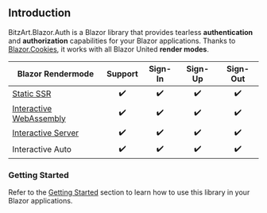 ## Introduction

BitzArt.Blazor.Auth is a Blazor library that provides tearless **authentication** and **authorization** capabilities for your Blazor applications. Thanks to [Blazor.Cookies](https://github.com/BitzArt/Blazor.Cookies), it works with all Blazor United  **render modes**.

| Blazor Rendermode                                                     | Support | Sign-In | Sign-Up | Sign-Out |
|-----------------------------------------------------------------------|:-------:|:-------:|:-------:|:--------:|
| [Static SSR](04.use-cases/01.static-ssr.md)                           | ✔️      | ✔️       | ✔️      | ✔️       |
| [Interactive WebAssembly](04.use-cases/02.interactive-webassembly.md) | ✔️      | ✔️       | ✔️      | ✔️       |
| [Interactive Server](04.use-cases/03.interactive-server.md)           | ✔️      | ✔️       | ✔️      | ✔️       |
| Interactive Auto                                                      | ✔️      | ✔️       | ✔️      | ✔️       |

### Getting Started

Refer to the [Getting Started](02.getting-started.md) section to learn how to use this library in your Blazor applications.